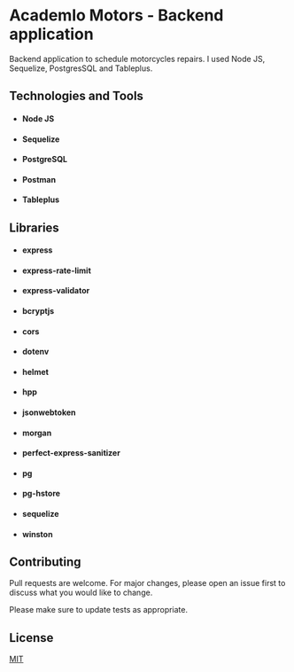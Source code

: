 # Academlo Motors - Backend application

Backend application to schedule motorcycles repairs. I used Node JS, Sequelize, PostgresSQL and Tableplus.

## Technologies and Tools

- #### Node JS
- #### Sequelize
- #### PostgreSQL
- #### Postman
- #### Tableplus

## Libraries

- #### express
- #### express-rate-limit
- #### express-validator
- #### bcryptjs
- #### cors
- #### dotenv
- #### helmet
- #### hpp
- #### jsonwebtoken
- #### morgan
- #### perfect-express-sanitizer
- #### pg
- #### pg-hstore
- #### sequelize
- #### winston

## Contributing

Pull requests are welcome. For major changes, please open an issue first
to discuss what you would like to change.

Please make sure to update tests as appropriate.

## License

[MIT](https://choosealicense.com/licenses/mit/)
